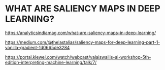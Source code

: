 # WHAT ARE SALIENCY MAPS IN DEEP LEARNING?

https://analyticsindiamag.com/what-are-saliency-maps-in-deep-learning/

https://medium.com/@thelastalias/saliency-maps-for-deep-learning-part-1-vanilla-gradient-1d0665de3284

https://portal.klewel.com/watch/webcast/valaiswallis-ai-workshop-5th-edition-interpreting-machine-learning/talk/7/
